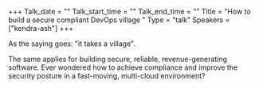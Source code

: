 +++
Talk_date = ""
Talk_start_time = ""
Talk_end_time = ""
Title = "How to build a secure compliant DevOps village "
Type = "talk"
Speakers = ["kendra-ash"]
+++

As the saying goes: "it takes a village".

The same applies for building secure, reliable, revenue-generating software. Ever wondered how to achieve compliance and improve the security posture in a fast-moving, multi-cloud environment?
